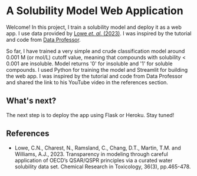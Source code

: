 # A Solubility Model Web Application
Welcome! In this project, I train a solubility model and deploy it as a web app. 
I use data provided by [Lowe _et. al._ (2023)](https://pubmed.ncbi.nlm.nih.gov/36877669/).
I was inspired by the tutorial and code from [Data Professor](https://www.youtube.com/watch?v=m0sePkuyTKs&list=PLtqF5YXg7GLlQJUv9XJ3RWdd5VYGwBHrP&index=9).

So far, I have trained a very simple and crude classification model around 0.001 M (or mol/L) cutoff value, meaning that compounds with solubility < 0.001 are insoluble.
Model returns '0' for insoluble and '1' for soluble compounds. I used Python for training the model and Streamlit for building the web app.
I was inspired by the tutorial and code from Data Professor and shared the link to his YouTube video in the references section.

## What's next?
The next step is to deploy the app using Flask or Heroku.
Stay tuned!

## References
- Lowe, C.N., Charest, N., Ramsland, C., Chang, D.T., Martin, T.M. and Williams, A.J., 2023. Transparency in modeling through careful application of OECD’s QSAR/QSPR principles via a curated water solubility data set. Chemical Research in Toxicology, 36(3), pp.465-478.
